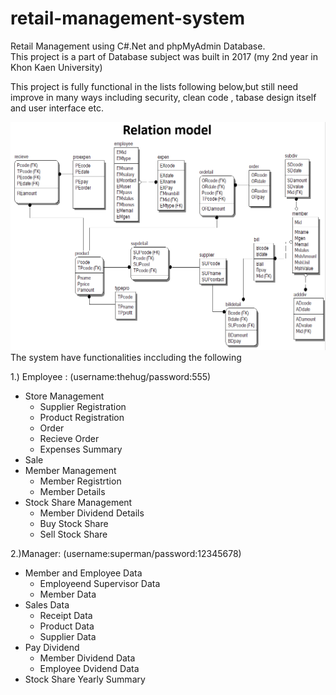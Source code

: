 # retail-management-system
Retail Management using C#.Net and phpMyAdmin Database.</br>
This project is a part of Database subject was built in 2017 (my 2nd year in Khon Kaen University)</br>

This project is fully functional in the lists following below,but still need improve in many ways including security, clean code , tabase design itself and user interface etc.
</br>

![Relational Database](./relational.PNG?raw=true "Relational")
</br>
The system have functionalities inccluding the following </br>

1.) Employee : (username:thehug/password:555)
* Store Management
  * Supplier Registration
  * Product Registration
  * Order
  * Recieve Order
  * Expenses Summary
* Sale
* Member Management
  * Member Registrtion
  * Member Details
* Stock Share Management 
  * Member Dividend Details
  * Buy Stock Share
  * Sell Stock Share
 
2.)Manager: (username:superman/password:12345678)
* Member and Employee Data
  * Employeend Supervisor Data
  * Member Data
* Sales Data
  * Receipt Data
  * Product Data
  * Supplier Data
* Pay Dividend
  * Member Dividend Data
  * Employee Dvidend Data
* Stock Share Yearly Summary
  
